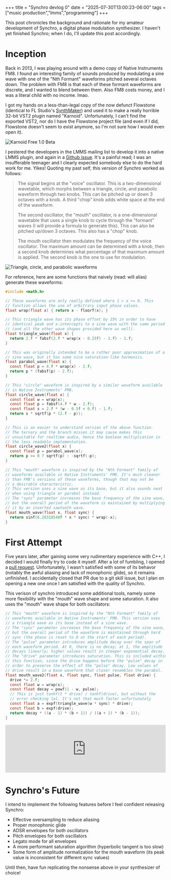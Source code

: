 +++
title = "Synchro devlog 0"
date = "2025-07-30T13:00:23-06:00"
tags = ["music production","lmms","programming"]
+++

This post chronicles the background and rationale for my amateur development of Synchro, a digital phase modulation synthesizer. I haven't yet finished Synchro; when I do, I'll update this post accordingly.

# Inception

Back in 2013, I was playing around with a demo copy of Native Instruments FM8. I found an interesting family of sounds produced by modulating a sine wave with one of the "Nth Formant" waveforms pitched several octaves down. The problem with FM8 is that each of these formant waveforms are discrete, and I wanted to blend between them. Also FM8 costs money, and I was a literal child with no income. lmao.

I got my hands on a less-than-legal copy of the now defunct Flowstone (identical to FL Studio's [SynthMaker](https://www.image-line.com/fl-studio-learning/fl-studio-online-manual/html/plugins/Synthmaker.htm)) and used it to make a really horrible 32-bit VST2 plugin named "Karnoid". Unfortunately, I can't find the exported VST2, nor do I have the Flowstone project file (and even if I did, Flowstone doesn't seem to exist anymore, so I'm not sure how I would even open it).

![Karnoid Free 1.0 Beta](/images/karnoid-free-beta.jpg)

I pestered the developers in the LMMS mailing list to develop it into a native LMMS plugin, and again in a [Github issue](https://github.com/LMMS/lmms/issues/1436). It's a painful read; I was an insufferable teenager and I clearly expected somebody else to do the hard work for me. Yikes! Quoting my past self, this version of Synchro worked as follows:

> The signal begins at the "voice" oscillator. This is a two-dimensional
wavetable, which morphs between a triangle, circle, and parabolic waveform
through two knobs. This can be pitched up or down 3 octaves with a knob. A
third "chop" knob adds white space at the end of the waveform.
>
> The second oscillator, the "mouth" oscillator, is a one-dimensional
wavetable that uses a single knob to cycle through the "formant" waves (I
will provide a formula to generate this). This can also be pitched up/down
3 octaves. This also has a "chop" knob.
>
> The mouth oscillator then modulates the frequency of the voice oscillator.
The maximum amount can be determined with a knob, then a second knob
determines what percentage of that maximum amount is applied. The second
knob is the one to use for modulation.

![Triangle, circle, and parabolic waveforms](/images/synchro-waveforms.png)

For reference, here are some functions that naively (read: will alias) generate these waveforms:

```c
#include <math.h>

// These waveforms are only really defined where 1 > x >= 0. This
// function allows the use of arbitrary input phase values.
float wrap(float x) { return x - floorf(x); }

// This triangle wave has its phase offset by 25% in order to have
// identical peak and x-intercepts to a sine wave with the same period
// (and all the other wave shapes provided here as well).
float triangle_wave(float x) {
  return 2.f * fabsf(2.f * wrap(x - 0.25f) - 1.f) - 1.f;
}

// This was originally intended to be a rather poor approximation of a
// sine wave, but it has some nice saturation-like harmonics.
float parabol_wave(float x) {
  const float p = 4.f * wrap(x) - 2.f;
  return p * (fabsf(p) - 2.f);
}

// This "circle" waveform is inspired by a similar waveform available
// in Native Instruments' FM8.
float circle_wave(float x) {
  const float w = wrap(x);
  const float p = fabsf(4.f * w - 2.f);
  const float s = 2.f * (w - 0.5f < 0.f) - 1.f;
  return s * sqrtf(p * (2.f - p));
}

// This is an easier to understand version of the above function.
// The ternary and the branch misses it may cause makes this
// unsuitable for realtime audio, hence the boolean multiplcation in
// the less readable implementation.
float circle_wave2(float x) {
  const float p = parabol_wave(x);
  return p >= 0 ? sqrtf(p) : -sqrtf(-p);
}

// This "mouth" waveform is inspired by the "Nth Formant" family of
// waveforms available in Native Instruments' FM8. It's much cleaner
// than FM8's versions of these waveforms, though that may not be
// a desirable characteristic.
// This version uses a sine wave as its base, but it also sounds neat
// when using triangle or parabol instead.
// The "sync" parameter increases the base frequency of the sine wave,
// but the overall period of the waveform is maintained by multiplying
// it by an inverted sawtooth wave.
float mouth_wave(float x, float sync) {
  return sinf(6.28318548f * x * sync) * wrap(-x);
}
```

# First Attempt

Five years later, after gaining some very rudimentary experience with C++, I decided I would finally try to code it myself. After a lot of fumbling, I opened a [pull request](https://github.com/LMMS/lmms/pull/5147). Unfortunately, I wasn't satisfied with some of its behavor (notably the awful aliasing and lack of monophonic glide), so it remains unfinished. I accidentally closed that PR due to a git skill issue, but I plan on opening a new one once I am satisfied with the quality of Synchro.

This verison of synchro introduced some additional tools, namely some more flexibility with the "mouth" wave shape and some saturation. It also uses the "mouth" wave shape for both oscillators:

```c
// This "mouth" waveform is inspired by the "Nth Formant" family of
// waveforms available in Native Instruments' FM8. This version uses
// a triangle wave as its base instead of a sine wave.
// The "sync" parameter increases the base frequency of the sine wave,
// but the overall period of the waveform is maintained through hard
// sync (the phase is reset to 0 at the start of each period).
// The "pulse" parameter introduces amplitude decay over the span of
// each waveform period. At 0, there is no decay; at 1, the amplitude
// decays linearly; higher values result in steeper exponential decay.
// The "drive" parameter introduces saturation. This is included within
// this function, since the drive happens before the "pulse" decay in
// order to preserve the effect of the "pulse" decay. Low values of 
// drive result in a base waveform that closer resembles the parabol.
float mouth_wave2(float x, float sync, float pulse, float drive) {
  drive *= 2.f;
  const float w = wrap(x);
  const float decay = powf(1 - w, pulse);
  // This is just tanhf(t * drive) / tanhf(drive), but without the
  // error checking lol. It's not that much faster unfortunately
  const float a = expf(triangle_wave(w * sync) * drive);
  const float b = expf(drive);
  return decay * ((a - 1) * (b + 1)) / ((a + 1) * (b - 1));
}
```

<iframe src="https://www.desmos.com/calculator/zhvkotmcl7?embed" frameborder=0 style="width: 100%; border-radius: var(--zs-rem); margin-block-end: var(--md-rem)"></iframe>

# Synchro's Future

I intend to implement the following features before I feel confident releasing Synchro:

- Effective oversampling to reduce aliasing
- Proper monophonic glide
- ADSR envelopes for both oscillators
- Pitch envelopes for both oscillators
- Legato mode for all envelopes
- A more performant saturation algorithm (hyperbolic tangent is too slow)
- Some form of amplitude normalization for the mouth waveform (its peak value is inconsistent for different sync values)

Until then, have fun replicating the nonsense above in your synthesizer of choice!
